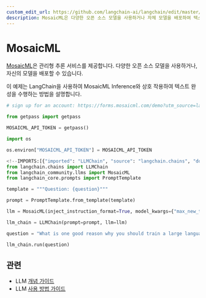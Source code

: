 ```yaml
---
custom_edit_url: https://github.com/langchain-ai/langchain/edit/master/docs/docs/integrations/llms/mosaicml.ipynb
description: MosaicML은 다양한 오픈 소스 모델을 사용하거나 자체 모델을 배포하여 텍스트 완성을 위한 관리형 추론 서비스를 제공합니다.
---
```


# MosaicML

[MosaicML](https://docs.mosaicml.com/en/latest/inference.html)은 관리형 추론 서비스를 제공합니다. 다양한 오픈 소스 모델을 사용하거나, 자신의 모델을 배포할 수 있습니다.

이 예제는 LangChain을 사용하여 MosaicML Inference와 상호 작용하여 텍스트 완성을 수행하는 방법을 설명합니다.

```python
# sign up for an account: https://forms.mosaicml.com/demo?utm_source=langchain

from getpass import getpass

MOSAICML_API_TOKEN = getpass()
```


```python
import os

os.environ["MOSAICML_API_TOKEN"] = MOSAICML_API_TOKEN
```


```python
<!--IMPORTS:[{"imported": "LLMChain", "source": "langchain.chains", "docs": "https://api.python.langchain.com/en/latest/chains/langchain.chains.llm.LLMChain.html", "title": "MosaicML"}, {"imported": "MosaicML", "source": "langchain_community.llms", "docs": "https://api.python.langchain.com/en/latest/llms/langchain_community.llms.mosaicml.MosaicML.html", "title": "MosaicML"}, {"imported": "PromptTemplate", "source": "langchain_core.prompts", "docs": "https://api.python.langchain.com/en/latest/prompts/langchain_core.prompts.prompt.PromptTemplate.html", "title": "MosaicML"}]-->
from langchain.chains import LLMChain
from langchain_community.llms import MosaicML
from langchain_core.prompts import PromptTemplate
```


```python
template = """Question: {question}"""

prompt = PromptTemplate.from_template(template)
```


```python
llm = MosaicML(inject_instruction_format=True, model_kwargs={"max_new_tokens": 128})
```


```python
llm_chain = LLMChain(prompt=prompt, llm=llm)
```


```python
question = "What is one good reason why you should train a large language model on domain specific data?"

llm_chain.run(question)
```


## 관련

- LLM [개념 가이드](/docs/concepts/#llms)
- LLM [사용 방법 가이드](/docs/how_to/#llms)